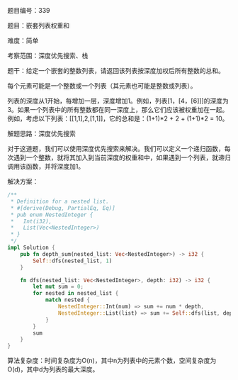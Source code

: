 题目编号：339

题目：嵌套列表权重和

难度：简单

考察范围：深度优先搜索、栈

题干：给定一个嵌套的整数列表，请返回该列表按深度加权后所有整数的总和。

每个元素可能是一个整数或一个列表（其元素也可能是整数或列表）。

列表的深度从1开始，每增加一层，深度增加1。例如，列表[1，[4，[6]]]的深度为3。如果一个列表中的所有整数都在同一深度上，那么它们应该被权重加在一起。例如，考虑以下列表：[[1,1],2,[1,1]]，它的总和是：(1+1)*2 + 2 + (1+1)*2 = 10。

解题思路：深度优先搜索

对于这道题，我们可以使用深度优先搜索来解决。我们可以定义一个递归函数，每次遇到一个整数，就将其加入到当前深度的权重和中，如果遇到一个列表，就递归调用该函数，并将深度加1。

解决方案：

```rust
/**
 * Definition for a nested list.
 * #[derive(Debug, PartialEq, Eq)]
 * pub enum NestedInteger {
 *   Int(i32),
 *   List(Vec<NestedInteger>)
 * }
 */
impl Solution {
    pub fn depth_sum(nested_list: Vec<NestedInteger>) -> i32 {
        Self::dfs(nested_list, 1)
    }

    fn dfs(nested_list: Vec<NestedInteger>, depth: i32) -> i32 {
        let mut sum = 0;
        for nested in nested_list {
            match nested {
                NestedInteger::Int(num) => sum += num * depth,
                NestedInteger::List(list) => sum += Self::dfs(list, depth + 1),
            }
        }
        sum
    }
}
```

算法复杂度：时间复杂度为O(n)，其中n为列表中的元素个数，空间复杂度为O(d)，其中d为列表的最大深度。